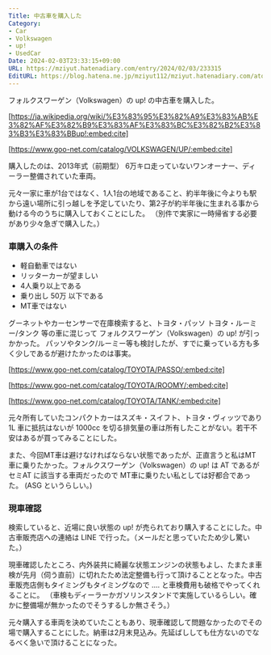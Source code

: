 ```yaml
---
Title: 中古車を購入した
Category:
- Car
- Volkswagen
- up!
- UsedCar
Date: 2024-02-03T23:33:15+09:00
URL: https://mziyut.hatenadiary.com/entry/2024/02/03/233315
EditURL: https://blog.hatena.ne.jp/mziyut112/mziyut.hatenadiary.com/atom/entry/6801883189080625797
---
```


フォルクスワーゲン（Volkswagen）の up! の中古車を購入した。

[https://ja.wikipedia.org/wiki/%E3%83%95%E3%82%A9%E3%83%AB%E3%82%AF%E3%82%B9%E3%83%AF%E3%83%BC%E3%82%B2%E3%83%B3%E3%83%BBup!:embed:cite]

[https://www.goo-net.com/catalog/VOLKSWAGEN/UP/:embed:cite]

購入したのは、2013年式（前期型） 6万キロ走っていないワンオーナー、ディーラー整備されていた車両。

元々一家に車が1台ではなく、1人1台の地域であること、約半年後に今よりも駅から遠い場所に引っ越しを予定していたり、第2子が約半年後に生まれる事から動ける今のうちに購入しておくことにした。
（別件で実家に一時帰省する必要があり少々急ぎで購入した。）

### 車購入の条件

- 軽自動車ではない
- リッターカーが望ましい
- 4人乗り以上である
- 乗り出し 50万 以下である
- MT車ではない

グーネットやカーセンサーで在庫検索すると、トヨタ・パッソ トヨタ・ルーミー/タンク 等の車に混じって フォルクスワーゲン（Volkswagen）の up! が引っかかった。
パッソやタンク/ルーミー等も検討したが、すでに乗っている方も多く少しであるが避けたかったのは事実。

[https://www.goo-net.com/catalog/TOYOTA/PASSO/:embed:cite]

[https://www.goo-net.com/catalog/TOYOTA/ROOMY/:embed:cite]

[https://www.goo-net.com/catalog/TOYOTA/TANK/:embed:cite]

元々所有していたコンパクトカーはスズキ・スイフト、トヨタ・ヴィッツであり 1L 車に抵抗はないが 1000cc を切る排気量の車は所有したことがない。若干不安はあるが買ってみることにした。

また、今回MT車は避けなければならない状態であったが、正直言うと私はMT車に乗りたかった。フォルクスワーゲン（Volkswagen）の up! は AT であるが セミAT に該当する車両だったので MT車に乗りたい私としては好都合であった。 (ASG というらしい。)

### 現車確認

検索していると、近場に良い状態の up! が売られており購入することにした。中古車販売店への連絡は LINE で行った。（メールだと思っていたため少し驚いた。）

現車確認したところ、内外装共に綺麗な状態エンジンの状態もよし、たまたま車検が先月（伺う直前）に切れたため法定整備も行って頂けることとなった。中古車販売店側もタイミングもタイミングなので .... と車検費用も破格でやってくれることに。
（車検もディーラーかガソリンスタンドで実施しているらしい。確かに整備場が無かったのでそうするしか無さそう。）

元々購入する車両を決めていたこともあり、現車確認して問題なかったのでその場で購入することにした。納車は2月末見込み。先延ばししても仕方ないのでなるべく急いで頂けることになった。
